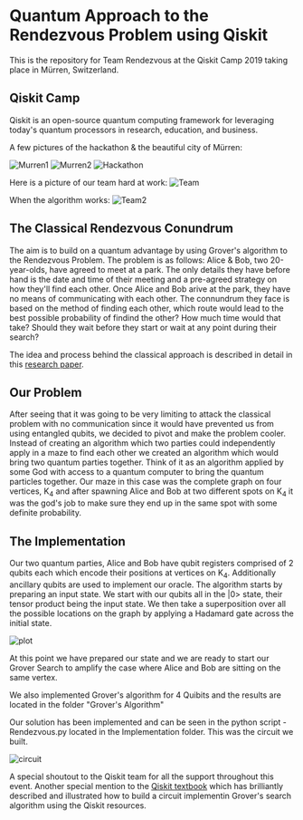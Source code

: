 # Quantum Approach to the Rendezvous Problem using Qiskit
This is the repository for Team Rendezvous at the Qiskit Camp 2019 taking place in Mürren, Switzerland. 

## Qiskit Camp 
Qiskit is an open-source quantum computing framework for leveraging today's quantum processors in research, education, and business. 

A few pictures of the hackathon & the beautiful city of Mürren:

![Murren1](Images/Murren1.jpg)
![Murren2](Images/Murren2.jpg)
![Hackathon](Images/Hackathon.jpg)

Here is a picture of our team hard at work: 
![Team](Images/Team.jpg)

When the algorithm works: 
![Team2](Images/Team2.jpg)

## The Classical Rendezvous Conundrum 
The aim is to build on a quantum advantage by using Grover's algorithm to the Rendezvous Problem. The problem is as follows: Alice & Bob, two 20-year-olds, have agreed to meet at a park. The only details they have before hand is the date and time of their meeting and a pre-agreed strategy on how they'll find each other. Once Alice and Bob arive at the park, they have no means of communicating with each other. The connundrum they face is based on the method of finding each other, which route would lead to the best possible probability of findind the other? How much time would that take? Should they wait before they start or wait at any point during their search?

The idea and process behind the classical approach is described in detail in this [research paper](https://epubs.siam.org/doi/10.1137/S0363012993249195).

## Our Problem
After seeing that it was going to be very limiting to attack the classical problem with no communication since it would have prevented us from using entangled qubits, we decided to pivot and make the problem cooler. Instead of creating an algorithm which two parties could independently apply in a maze to find each other we created an algorithm which would bring two quantum parties together. Think of it as an algorithm applied by some God with access to a quantum computer to bring the quantum particles together.
Our maze in this case was the complete graph on four vertices, K<sub>4</sub> and after spawning Alice and Bob at two different spots on K<sub>4</sub> it was the god's job to make sure they end up in the same spot with some definite probability.

## The Implementation
Our two quantum parties, Alice and Bob have qubit registers comprised of 2 qubits each which encode their positions at vertices on K<sub>4</sub>. Additionally ancillary qubits are used to implement our oracle.
The algorithm starts by preparing an input state. We start with our qubits all in the |0> state, their tensor product being the input state. We then take a superposition over all the possible locations on the graph by applying a Hadamard gate across the initial state. 

 ![plot](Images/plot.png)

At this point we have prepared our state and we are ready to start our Grover Search to amplify the case where Alice and Bob are sitting on the same vertex.

We also implemented Grover's algorithm for 4 Quibits and the results are located in the folder "Grover's Algorithm"

Our solution has been implemented and can be seen in the python script - Rendezvous.py located in the Implementation folder. This was the circuit we built.

![circuit](Implementation/circuit.png)

A special shoutout to the Qiskit team for all the support throughout this event. Another special mention to the [Qiskit textbook](https://community.qiskit.org/textbook/) which has brilliantly described and illustrated how to build a circuit implementin Grover's search algorithm using the Qiskit resources. 




